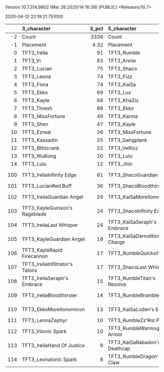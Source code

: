 Version 10.7.314.9802 (Mar 26 2020/14:16:38) [PUBLIC] <Releases/10.7>

2020-04-12 22:19:21.751000

|     | 3_character                     |   3_pct | 5_character                      |   5_pct | 2_character                      |   2_pct | 1_character                    |   1_pct | 4_character                      |   4_pct |
|----:|:--------------------------------|--------:|:---------------------------------|--------:|:---------------------------------|--------:|:-------------------------------|--------:|:---------------------------------|--------:|
|  -2 | Count                           | 3336    | Count                            | 2235    | Count                            | 1433    | Count                          |  1744   | Count                            | 3041    |
|  -1 | Placement                       |    4.32 | Placement                        |    4.46 | Placement                        |    4.49 | Placement                      |     4.5 | Placement                        |    4.61 |
|   0 | TFT3_Irelia                     |   91    | TFT3_Rumble                      |  100    | TFT3_Syndra                      |   99    | TFT3_Mordekaiser               |    96   | TFT3_Blitzcrank                  |   78    |
|   1 | TFT3_Vi                         |   83    | TFT3_Annie                       |  100    | TFT3_Ahri                        |   98    | TFT3_Jhin                      |    92   | TFT3_Malphite                    |   73    |
|   2 | TFT3_Lucian                     |   75    | TFT3_Shaco                       |   99    | TFT3_Zoe                         |   97    | TFT3_Karma                     |    90   | TFT3_ChoGath                     |   69    |
|   3 | TFT3_Leona                      |   74    | TFT3_Fizz                        |   98    | TFT3_Lux                         |   82    | TFT3_Ashe                      |    87   | TFT3_Vi                          |   69    |
|   4 | TFT3_Fiora                      |   74    | TFT3_KaiSa                       |   98    | TFT3_Neeko                       |   70    | TFT3_Jayce                     |    70   | TFT3_MissFortune                 |   42    |
|   5 | TFT3_Ekko                       |   69    | TFT3_Lux                         |   72    | TFT3_Soraka                      |   68    | TFT3_WuKong                    |    70   | TFT3_Jinx                        |   42    |
|   6 | TFT3_Kayle                      |   68    | TFT3_KhaZix                      |   67    | TFT3_Poppy                       |   59    | TFT3_Lulu                      |    63   | TFT3_Ezreal                      |   37    |
|   7 | TFT3_Thresh                     |   66    | TFT3_Ekko                        |   27    | TFT3_VelKoz                      |   52    | TFT3_Poppy                     |    44   | TFT3_VelKoz                      |   33    |
|   8 | TFT3_MissFortune                |   49    | TFT3_Karma                       |   27    | TFT3_Annie                       |   38    | TFT3_Shaco                     |    29   | TFT3_KhaZix                      |   33    |
|   9 | TFT3_Shen                       |   47    | TFT3_Kayle                       |   18    | TFT3_Rumble                      |   30    | TFT3_Lux                       |    29   | TFT3_MasterYi                    |   30    |
|  10 | TFT3_Ezreal                     |   26    | TFT3_MissFortune                 |    5    | TFT3_Fizz                        |   29    | TFT3_JarvanIV                  |    27   | TFT3_Yasuo                       |   30    |
|  11 | TFT3_Kassadin                   |   25    | TFT3_Gangplank                   |    3    | TFT3_Lulu                        |   18    | TFT3_Leona                     |    26   | TFT3_Shen                        |   27    |
|  12 | TFT3_Blitzcrank                 |   22    | TFT3_VelKoz                      |    2    | TFT3_Karma                       |    6    | TFT3_Thresh                    |    13   | TFT3_TwistedFate                 |   26    |
|  13 | TFT3_WuKong                     |   20    | TFT3_Lulu                        |    2    | TFT3_TwistedFate                 |    4    | TFT3_Kassadin                  |    10   | TFT3_Graves                      |   22    |
|  14 | TFT3_Lulu                       |   12    | TFT3_Jhin                        |    2    | TFT3_Gangplank                   |    3    | TFT3_Soraka                    |     7   | TFT3_Kayle                       |   21    |
| 100 | TFT3_IreliaInfinity Edge        |   61    | TFT3_ShacoGuardian Angel         |   56    | TFT3_SyndraSeraph's Embrace      |   96    | TFT3_JhinInfinity Edge         |    55   | TFT3_VelKozSeraph's Embrace      |   29    |
| 101 | TFT3_LucianRed Buff             |   36    | TFT3_ShacoBloodthirster          |   53    | TFT3_SyndraGuardian Angel        |   41    | TFT3_JhinGuardian Angel        |    51   | TFT3_JinxGiant Slayer            |   26    |
| 102 | TFT3_IreliaGuardian Angel       |   29    | TFT3_KaiSaMorellonomicon         |   52    | TFT3_SyndraRabadon's Deathcap    |   27    | TFT3_JhinLast Whisper          |    44   | TFT3_JinxRed Buff                |   23    |
| 103 | TFT3_KayleGuinsoo's Rageblade   |   24    | TFT3_ShacoInfinity Edge          |   51    | TFT3_NeekoGuardian Angel         |   22    | TFT3_JhinRunaan's Hurricane    |    28   | TFT3_VelKozMorellonomicon        |   18    |
| 104 | TFT3_IreliaLast Whisper         |   24    | TFT3_KaiSaSeraph's Embrace       |   39    | TFT3_SyndraChalice of Favor      |   21    | TFT3_MordekaiserMorellonomicon |    21   | TFT3_VelKozQuicksilver           |   17    |
| 105 | TFT3_KayleGuardian Angel        |   18    | TFT3_KaiSaDemolitionist's Charge |   30    | TFT3_NeekoIonic Spark            |   20    | TFT3_ShacoGuardian Angel       |    14   | TFT3_ChoGathGuardian Angel       |   15    |
| 106 | TFT3_KayleRapid Firecannon      |   17    | TFT3_RumbleQuicksilver           |   27    | TFT3_NeekoZz'Rot Portal          |   19    | TFT3_ShacoBloodthirster        |    13   | TFT3_JinxGuardian Angel          |   13    |
| 107 | TFT3_IreliaInfiltrator's Talons |   17    | TFT3_ShacoLast Whisper           |   22    | TFT3_SyndraJeweled Gauntlet      |   14    | TFT3_MordekaiserIonic Spark    |    13   | TFT3_VelKozRabadon's Deathcap    |   12    |
| 108 | TFT3_IreliaSeraph's Embrace     |   15    | TFT3_RumbleTitan's Resolve       |   21    | TFT3_VelKozMorellonomicon        |   13    | TFT3_AsheSpear of Shojin       |    13   | TFT3_ChoGathIonic Spark          |   10    |
| 109 | TFT3_IreliaBloodthirster        |   14    | TFT3_RumbleBramble Vest          |   16    | TFT3_NeekoMorellonomicon         |   12    | TFT3_JayceIonic Spark          |    12   | TFT3_MasterYiGuinsoo's Rageblade |   10    |
| 110 | TFT3_EkkoMorellonomicon         |   13    | TFT3_KaiSaLuden's Echo           |   15    | TFT3_VelKozStar Guardian's Charm |   12    | TFT3_AsheGuinsoo's Rageblade   |    11   | TFT3_MasterYiQuicksilver         |   10    |
| 111 | TFT3_LeonaZephyr                |   10    | TFT3_RumbleZz'Rot Portal         |   10    | TFT3_NeekoQuicksilver            |   12    | TFT3_MordekaiserBramble Vest   |    10   | TFT3_ChoGathMorellonomicon       |   10    |
| 112 | TFT3_ViIonic Spark              |   10    | TFT3_RumbleWarmog's Armor        |    8    | TFT3_SyndraTrap Claw             |   12    | TFT3_ShacoInfinity Edge        |    10   | TFT3_JinxRunaan's Hurricane      |    9    |
| 113 | TFT3_IreliaHand Of Justice      |    9    | TFT3_KaiSaRabadon's Deathcap     |    8    | TFT3_NeekoTitan's Resolve        |   11    | TFT3_AsheStatikk Shiv          |    10   | TFT3_BlitzcrankZephyr            |    9    |
| 114 | TFT3_LeonaIonic Spark           |    8    | TFT3_RumbleDragon's Claw         |    7    | TFT3_AhriMorellonomicon          |   10    | TFT3_JhinBloodthirster         |     9   | TFT3_MissFortuneSeraph's Embrace |    8    |
